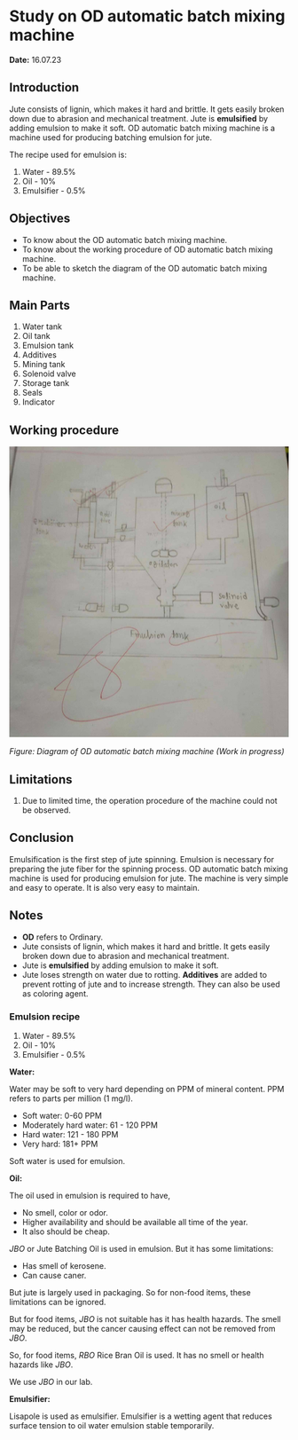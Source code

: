 # Study on OD automatic batch mixing machine

**Date:** 16.07.23

## Introduction

Jute consists of lignin, which makes it hard and brittle. It gets easily broken down due to abrasion and mechanical treatment. Jute is **emulsified** by adding emulsion to make it soft. OD automatic batch mixing machine is a machine used for producing batching emulsion for jute.

The recipe used for emulsion is:

1. Water - 89.5%
2. Oil - 10%
3. Emulsifier - 0.5%

## Objectives

- To know about the OD automatic batch mixing machine.
- To know about the working procedure of OD automatic batch mixing machine.
- To be able to sketch the diagram of the OD automatic batch mixing machine.

## Main Parts

1. Water tank
2. Oil tank
3. Emulsion tank
4. Additives
5. Mining tank
6. Solenoid valve
7. Storage tank
8. Seals
9. Indicator

## Working procedure

![OD automatic batch mixing machine](img/od-automatic-batch-mixing-machine-diagram.png)

_Figure: Diagram of OD automatic batch mixing machine (Work in progress)_

## Limitations

1. Due to limited time, the operation procedure of the machine could not be observed.

## Conclusion

Emulsification is the first step of jute spinning. Emulsion is necessary for preparing the jute fiber for the spinning process. OD automatic batch mixing machine is used for producing emulsion for jute. The machine is very simple and easy to operate. It is also very easy to maintain.

## Notes

- **OD** refers to Ordinary.
- Jute consists of lignin, which makes it hard and brittle. It gets easily broken down due to abrasion and mechanical treatment.
- Jute is **emulsified** by adding emulsion to make it soft.
- Jute loses strength on water due to rotting. **Additives** are added to prevent rotting of jute and to increase strength. They can also be used as coloring agent.

### Emulsion recipe

1. Water - 89.5%
2. Oil - 10%
3. Emulsifier - 0.5%

**Water:**

Water may be soft to very hard depending on PPM of mineral content. PPM refers to parts per million (1 mg/l).

- Soft water: 0-60 PPM
- Moderately hard water: 61 - 120 PPM
- Hard water: 121 - 180 PPM
- Very hard: 181+ PPM

Soft water is used for emulsion.

**Oil:**

The oil used in emulsion is required to have,

- No smell, color or odor.
- Higher availability and should be available all time of the year.
- It also should be cheap.

_JBO_ or Jute Batching Oil is used in emulsion. But it has some limitations:

- Has smell of kerosene.
- Can cause caner.

But jute is largely used in packaging. So for non-food items, these limitations can be ignored.

But for food items, _JBO_ is not suitable has it has health hazards. The smell may be reduced, but the cancer causing effect can not be removed from _JBO_.

So, for food items, _RBO_ Rice Bran Oil is used. It has no smell or health hazards like _JBO_.

We use _JBO_ in our lab.

**Emulsifier:**

Lisapole is used as emulsifier. Emulsifier is a wetting agent that reduces surface tension to oil water emulsion stable temporarily.
